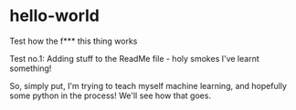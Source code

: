# hello-world
Test how the f*** this thing works

Test no.1: Adding stuff to the ReadMe file - holy smokes I've learnt something!

So, simply put, I'm trying to teach myself machine learning, and hopefully some python in the process! We'll see how that goes.
